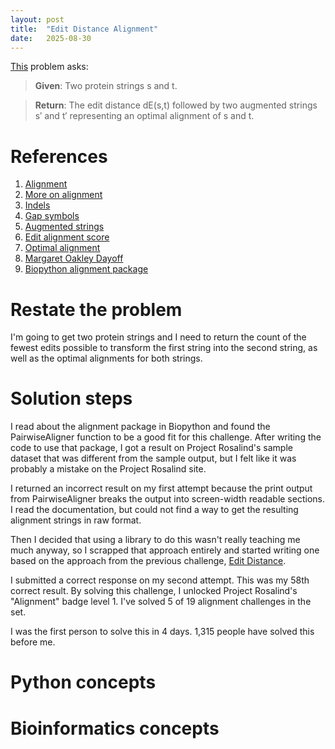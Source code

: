 ```yaml
---
layout: post
title:  "Edit Distance Alignment"
date:   2025-08-30
---
```


[This](https://rosalind.info/problems/edta/) problem asks:

> **Given**: Two protein strings s and t.

> **Return**: The edit distance dE(s,t) followed by two augmented strings s′ and t′ representing an optimal alignment of s and t.

<!--break-->

# References
1. [Alignment](https://rosalind.info/glossary/alignment/)
2. [More on alignment](https://en.wikipedia.org/wiki/Sequence_alignment)
3. [Indels](https://en.wikipedia.org/wiki/Indel)
4. [Gap symbols](https://rosalind.info/glossary/gap-symbol/)
5. [Augmented strings](https://rosalind.info/glossary/augmented-string/)
6. [Edit alignment score](https://rosalind.info/glossary/edit-alignment-score/)
7. [Optimal alignment](https://rosalind.info/glossary/optimal-alignment/)
8. [Margaret Oakley Dayoff](https://en.wikipedia.org/wiki/Margaret_Oakley_Dayhoff)
9. [Biopython alignment package](https://biopython.org/docs/1.75/api/Bio.Align.html)

# Restate the problem
I'm going to get two protein strings and I need to return the count of the fewest edits possible to transform the first string into the second string, as well as the optimal alignments for both strings.

# Solution steps
I read about the alignment package in Biopython and found the PairwiseAligner function to be a good fit for this challenge. After writing the code to use that package, I got a result on Project Rosalind's sample dataset that was different from the sample output, but I felt like it was probably a mistake on the Project Rosalind site.

I returned an incorrect result on my first attempt because the print output from PairwiseAligner breaks the output into screen-width readable sections. I read the documentation, but could not find a way to get the resulting alignment strings in raw format.

Then I decided that using a library to do this wasn't really teaching me much anyway, so I scrapped that approach entirely and started writing one based on the approach from the previous challenge, [Edit Distance](https://rosalind.info/problems/edit/).

I submitted a correct response on my second attempt. This was my 58th correct result. By solving this challenge, I unlocked Project Rosalind's "Alignment" badge level 1. I've solved 5 of 19 alignment challenges in the set. 

I was the first person to solve this in 4 days. 1,315 people have solved this before me.

# Python concepts

# Bioinformatics concepts